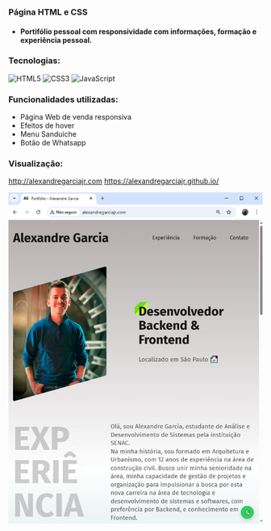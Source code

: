 ### Página HTML e CSS

- #### Portifólio pessoal com responsividade com informações, formação e experiência pessoal.

### Tecnologias:

![HTML5](https://img.shields.io/badge/html5-%23E34F26.svg?style=for-the-badge&logo=html5&logoColor=white) ![CSS3](https://img.shields.io/badge/css3-%231572B6.svg?style=for-the-badge&logo=css3&logoColor=white) ![JavaScript](https://img.shields.io/badge/javascript-%23323330.svg?style=for-the-badge&logo=javascript&logoColor=%23F7DF1E)

### Funcionalidades utilizadas:

- Página Web de venda responsiva
- Efeitos de hover
- Menu Sanduiche
- Botão de Whatsapp

### Visualização:

http://alexandregarciajr.com
https://alexandregarciajr.github.io/

![alt text](./img/image.png)